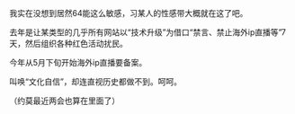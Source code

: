 我实在没想到居然64能这么敏感，习某人的性感带大概就在这了吧。

去年是让某类型的几乎所有网站以“技术升级”为借口“禁言、禁止海外ip直播等”7天，然后组织各种红色活动扰民。

今年从5月下旬开始海外ip直播要备案。

叫唤“文化自信”，却连直视历史都做不到。呵呵。

（约莫最近两会也算在里面了）
